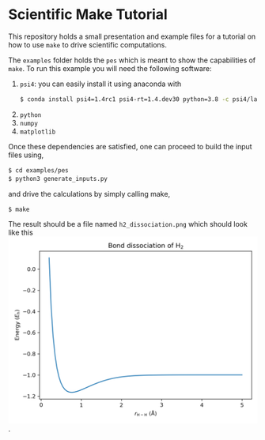 # Scientific Make Tutorial
This repository holds a small presentation and example files for a tutorial on
how to use `make` to drive scientific computations.

The `examples` folder holds the `pes` which is meant to show the capabilities
of `make`. To run this example you will need the following software:

1. `psi4`: you can easily install it using anaconda with
   ```bash
   $ conda install psi4=1.4rc1 psi4-rt=1.4.dev30 python=3.8 -c psi4/label/dev
   ```
2. `python`
3. `numpy`
4. `matplotlib`

Once these dependencies are satisfied, one can proceed to build the input files
using,
```bash
$ cd examples/pes
$ python3 generate_inputs.py
```
and drive the calculations by simply calling make,
```bash
$ make
```

The result should be a file named `h2_dissociation.png` which should look like this
![PES plot](/latex/h2_dissociation.png).
